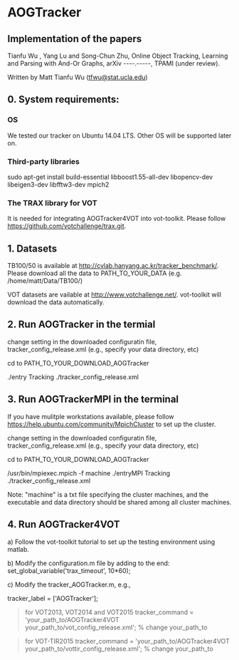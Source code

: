 # AOGTracker 

## Implementation of the papers
Tianfu Wu , Yang Lu and Song-Chun Zhu, Online Object Tracking, Learning and Parsing with And-Or Graphs, arXiv ----.-----, TPAMI (under review).

Written by Matt Tianfu Wu (tfwu@stat.ucla.edu)

## 0. System requirements:

### OS
We tested our tracker on Ubuntu 14.04 LTS. Other OS will be supported later on.

### Third-party libraries
sudo apt-get install build-essential libboost1.55-all-dev libopencv-dev libeigen3-dev libfftw3-dev mpich2

###  The TRAX library for VOT
It is needed for integrating AOGTracker4VOT into vot-toolkit. Please follow https://github.com/votchallenge/trax.git.


## 1. Datasets
TB100/50 is available at http://cvlab.hanyang.ac.kr/tracker_benchmark/. Please download all the data to PATH_TO_YOUR_DATA (e.g. /home/matt/Data/TB100/)

VOT datasets are vailable at http://www.votchallenge.net/. vot-toolkit will download the data automatically.

## 2. Run AOGTracker in the termial
change setting in the downloaded configuratin file, tracker_config_release.xml (e.g., specify your data directory, etc)

cd to PATH_TO_YOUR_DOWNLOAD_AOGTracker

./entry Tracking ./tracker_config_release.xml


## 3. Run AOGTrackerMPI in the terminal
If you have mulitple workstations available, please follow https://help.ubuntu.com/community/MpichCluster to set up the cluster.

change setting in the downloaded configuratin file, tracker_config_release.xml (e.g., specify your data directory, etc)

cd to PATH_TO_YOUR_DOWNLOAD_AOGTracker

/usr/bin/mpiexec.mpich -f machine ./entryMPI Tracking ./tracker_config_release.xml

Note: "machine" is a txt file specifying the cluster machines, and the executable and data directory should be shared among all cluster machines.

## 4. Run AOGTracker4VOT
a) Follow the vot-toolkit tutorial to set up the testing environment using matlab.

b) Modify the configuration.m file by adding to the end: set_global_variable('trax_timeout', 10*60); 

c) Modify the tracker_AOGTracker.m, e.g., 

tracker_label = ['AOGTracker'];

> for VOT2013, VOT2014 and VOT2015
tracker_command = 'your_path_to/AOGTracker4VOT your_path_to/vot_config_release.xml';  % change your_path_to 

> for VOT-TIR2015
tracker_command = 'your_path_to/AOGTracker4VOT your_path_to/vottir_config_release.xml';  % change your_path_to 

